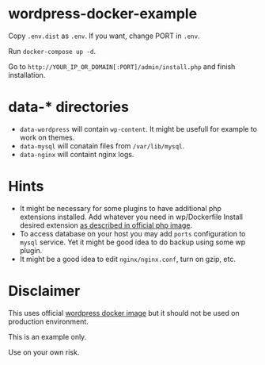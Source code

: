 # wordpress-docker-example

Copy `.env.dist` as `.env`. If you want, change PORT in `.env`.

Run `docker-compose up -d`.

Go to `http://YOUR_IP_OR_DOMAIN[:PORT]/admin/install.php` and finish installation.

# data-* directories

- `data-wordpress` will contain `wp-content`. It might be usefull for example to work on themes.
- `data-mysql`     will conatain files from `/var/lib/mysql`.
- `data-nginx`     will containt nginx logs.

# Hints

- It might be necessary for some plugins to have additional php extensions installed. Add whatever you need in wp/Dockerfile
Install desired extension [as described in official php image](https://hub.docker.com/_/php/).
- To access database on your host you may add `ports` configuration to `mysql` service.
Yet it might be good idea to do backup using some wp plugin.
- It might be a good idea to edit `nginx/nginx.conf`, turn on gzip, etc.

# Disclaimer

This uses official [wordpress docker image](https://hub.docker.com/_/wordpress/) but it should not be used on production environment.

This is an example only.

Use on your own risk.
